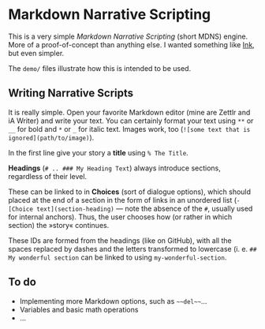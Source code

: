 # Markdown Narrative Scripting

This is a very simple _Markdown Narrative Scripting_ (short MDNS) engine. More of a proof-of-concept than anything else. I wanted something like [Ink](https://github.com/inkle/ink), but even simpler.

The `demo/` files illustrate how this is intended to be used.

## Writing Narrative Scripts

It is really simple. Open your favorite Markdown editor (mine are Zettlr and iA Writer) and write your text. You can certainly format your text using `**` or `__` for bold and `*` or `_` for italic text. Images work, too (`![some text that is ignored](path/to/image)`).

In the first line give your story a **title** using `% The Title`.

**Headings** (`# .. ### My Heading Text`) always introduce sections, regardless of their level.

These can be linked to in **Choices** (sort of dialogue options), which should placed at the end of a section in the form of links in an unordered list (`- [Choice text](section-heading)` — note the absence of the `#`, usually used for internal anchors). Thus, the user chooses how (or rather in which section) the »story« continues.

These IDs are formed from the headings (like on GitHub), with all the spaces replaced by dashes and the letters transformed to lowercase (i. e. `## My wonderful section` can be linked to using `my-wonderful-section`.

## To do

- Implementing more Markdown options, such as `~~del~~`…
- Variables and basic math operations
- …